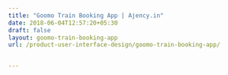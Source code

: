 ```yaml
---
title: "Goomo Train Booking App | Ajency.in"
date: 2018-06-04T12:57:20+05:30
draft: false
layout: goomo-train-booking-app
url: /product-user-interface-design/goomo-train-booking-app/


---
```

